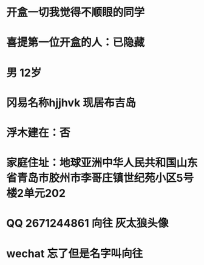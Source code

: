 # 开盒一切我觉得不顺眼的同学
# 喜提第一位开盒的人：已隐藏
# 男 12岁
# 冈易名称hjjhvk 现居布吉岛
# 浮木建在：否
# 家庭住址：地球亚洲中华人民共和国山东省青岛市胶州市李哥庄镇世纪苑小区5号楼2单元202
# QQ 2671244861 向往 灰太狼头像
# wechat 忘了但是名字叫向往
